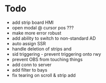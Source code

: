 ﻿# Todo

* add strip board HMI
* open modal @ cursor pos ???
* make more error robust
* add ability to switch to non-standard AD
* auto assign SSR
* handle deletion of strips and 
* sid triggering - prevent triggering onto rwy
* prevent OBS from touching things
* add conn to server
* add filter to bays
* fix tearing on scroll & strip add